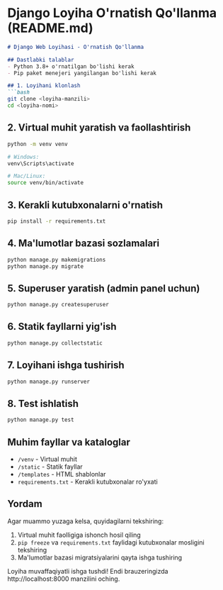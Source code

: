# Django Loyiha O'rnatish Qo'llanma (README.md)

```markdown
# Django Web Loyihasi - O'rnatish Qo'llanma

## Dastlabki talablar
- Python 3.8+ o'rnatilgan bo'lishi kerak
- Pip paket menejeri yangilangan bo'lishi kerak

## 1. Loyihani klonlash
```bash
git clone <loyiha-manzili>
cd <loyiha-nomi>
```

## 2. Virtual muhit yaratish va faollashtirish
```bash
python -m venv venv

# Windows:
venv\Scripts\activate

# Mac/Linux:
source venv/bin/activate
```

## 3. Kerakli kutubxonalarni o'rnatish
```bash
pip install -r requirements.txt
```

## 4. Ma'lumotlar bazasi sozlamalari
```bash
python manage.py makemigrations
python manage.py migrate
```

## 5. Superuser yaratish (admin panel uchun)
```bash
python manage.py createsuperuser
```

## 6. Statik fayllarni yig'ish
```bash
python manage.py collectstatic
```

## 7. Loyihani ishga tushirish
```bash
python manage.py runserver
```

## 8. Test ishlatish
```bash
python manage.py test
```

## Muhim fayllar va kataloglar
- `/venv` - Virtual muhit
- `/static` - Statik fayllar
- `/templates` - HTML shablonlar
- `requirements.txt` - Kerakli kutubxonalar ro'yxati

## Yordam
Agar muammo yuzaga kelsa, quyidagilarni tekshiring:
1. Virtual muhit faolligiga ishonch hosil qiling
2. `pip freeze` va `requirements.txt` faylidagi kutubxonalar mosligini tekshiring
3. Ma'lumotlar bazasi migratsiyalarini qayta ishga tushiring

Loyiha muvaffaqiyatli ishga tushdi! Endi brauzeringizda http://localhost:8000 manzilini oching.
```
